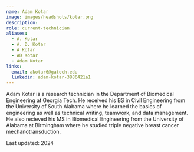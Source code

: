 ```yaml
---
name: Adam Kotar
image: images/headshots/kotar.png
description: 
role: current-technician
aliases:
  - A. Kotar
  - A. D. Kotar
  - A Kotar
  - AD Kotar
  - Adam Kotar
links:
  email: akotar6@gatech.edu
  linkedin: adam-kotar-3886421a1
---
```


Adam Kotar is a research technician in the Department of Biomedical Engineering at Georgia Tech. He received his BS in Civil Engineering from the University of South Alabama where he learned the basics of engineering as well as technical writing, teamwork, and data management. He also recieved his MS in Biomedical Engineering from the University of Alabama at Birmingham where he studied triple negative breast cancer mechanotransduction.

Last updated: 2024

